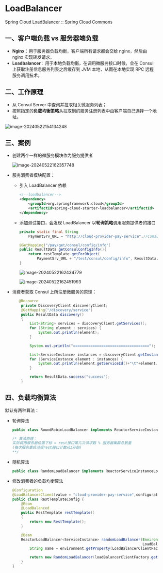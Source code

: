 # LoadBalancer

[Spring Cloud LoadBalancer :: Spring Cloud Commons](https://docs.spring.io/spring-cloud-commons/reference/spring-cloud-commons/loadbalancer.html)

## 一、客户端负载 vs 服务器端负载

- **Nginx**：用于服务器负载均衡，客户端所有请求都会交给 nginx，然后由 nginx 实现转发请求。
- **Loadbalancer**：用于本地负载均衡，在调用微服务接口时候，会在 Consul 上获取注册信息服务列表之后缓存到 JVM 本地，从而在本地实现 RPC 远程服务调用技术。

## 二、工作原理

- 从 Consul Server 中查询并拉取相关微服务列表；
- 按照指定的**负载均衡策略**从拉取到的服务注册列表中由客户端自己选择一个地址。

![image-20240522154134248](D:\study\KK-Notes\微服务\SpringCloud\assets\image-20240522154134248.png)

## 三、案例

- 创建两个一样的微服务模块作为服务提供者

  ![image-20240522162357748](D:\study\KK-Notes\微服务\SpringCloud\assets\image-20240522162357748.png)

- 服务消费者模块配置：

  - 引入 LoadBalancer 依赖

    ```xml
    <!--loadbalancer-->
    <dependency>
        <groupId>org.springframework.cloud</groupId>
        <artifactId>spring-cloud-starter-loadbalancer</artifactId>
    </dependency>
    ```

  - 添加测试接口，会发现 LoadBalancer 以**轮询策略**调用服务提供者的接口

    ```java
    private static final String 
        PaymentSrv_URL = "http://cloud-provider-pay-service";//Consul中的服务名称
    
    @GetMapping("/pay/get/consul/config/info")
    public ResultData getConsulConfigInfo(){
        return restTemplate.getForObject(
            PaymentSrv_URL + "/test/consul/config/info", ResultData.class);
    }
    ```

    ![image-20240522162434779](D:\study\KK-Notes\微服务\SpringCloud\assets\image-20240522162434779.png)

    ![image-20240522162451993](D:\study\KK-Notes\微服务\SpringCloud\assets\image-20240522162451993.png)

- 消费者获取 Consul 上所注册微服务的原理：

  ```java
     @Resource
      private DiscoveryClient discoveryClient;
      @GetMapping("/discovery/service")
      public ResultData discovery()
      {
          List<String> services = discoveryClient.getServices();
          for (String element : services) {
              System.out.println(element);
          }
  
          System.out.println("===================================");
  
          List<ServiceInstance> instances = discoveryClient.getInstances("cloud-provider-pay-service");
          for (ServiceInstance element : instances) {
              System.out.println(element.getServiceId()+"\t"+element.getHost()+"\t"+element.getPort()+"\t"+element.getUri());
          }
  
          return ResultData.success("success");
      }
  ```

  

## 四、负载均衡算法

默认有两种算法：

- 轮询算法

  ```java
  public class RoundRobinLoadBalancer implements ReactorServiceInstanceLoadBalancer {}
  
  /* 算法原理：
  实际调用服务器位置下标 = rest接口第几次请求数 % 服务器集群总数量
  (每次服务重启动后rest接口计数从1开始)
  **/
  ```

- 随机算法

  ```java
  public class RandomLoadBalancer implements ReactorServiceInstanceLoadBalancer {}
  ```

- 修改消费者的负载均衡算法

  ```java
  @Configuration
  @LoadBalancerClient(value = "cloud-provider-pay-service",configuration = RestTemplateConfig.class) //value值与consul里面微服务的名字一致
  public class RestTemplateConfig {
      @Bean
      @LoadBalanced
      public RestTemplate restTemplate()
      {
          return new RestTemplate();
      }
  
      @Bean
      ReactorLoadBalancer<ServiceInstance> randomLoadBalancer(Environment environment,
                                                              LoadBalancerClientFactory loadBalancerClientFactory) {
          String name = environment.getProperty(LoadBalancerClientFactory.PROPERTY_NAME);
  
          return new RandomLoadBalancer(loadBalancerClientFactory.getLazyProvider(name, ServiceInstanceListSupplier.class), name);
      }
  }
  ```





